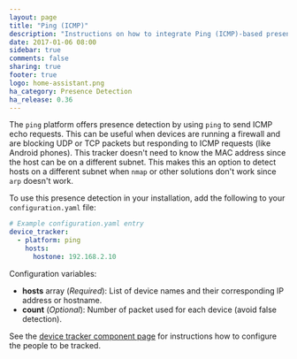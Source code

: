 ```yaml
---
layout: page
title: "Ping (ICMP)"
description: "Instructions on how to integrate Ping (ICMP)-based presence detection into Home Assistant."
date: 2017-01-06 08:00
sidebar: true
comments: false
sharing: true
footer: true
logo: home-assistant.png
ha_category: Presence Detection
ha_release: 0.36
---
```



The `ping` platform offers presence detection by using `ping` to send ICMP echo requests. This can be useful when devices are running a firewall and are blocking UDP or TCP packets but responding to ICMP requests (like Android phones). This tracker doesn't need to know the MAC address since the host can be on a different subnet. This makes this an option to detect hosts on a different subnet when `nmap` or other solutions don't work since `arp` doesn't work.

To use this presence detection in your installation, add the following to your `configuration.yaml` file:

```yaml
# Example configuration.yaml entry
device_tracker:
  - platform: ping
    hosts:
      hostone: 192.168.2.10
```

Configuration variables:

- **hosts** array (*Required*): List of device names and their corresponding IP address or hostname.
- **count** (*Optional*): Number of packet used for each device (avoid false detection).

See the [device tracker component page](/components/device_tracker/) for instructions how to configure the people to be tracked.
